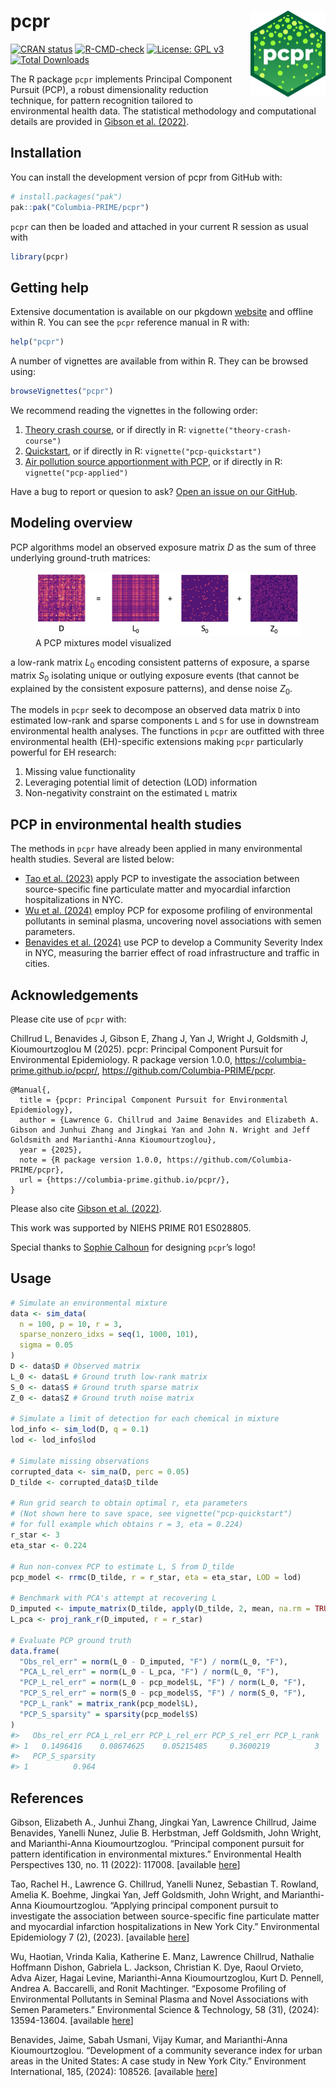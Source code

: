 
<!-- README.md is generated from README.Rmd. Please edit that file -->

# pcpr <a href="https://columbia-prime.github.io/pcpr/"><img src="man/figures/logo.png" align="right" height="138" alt="pcpr website" /></a>

<!-- badges: start -->

[![CRAN
status](https://www.r-pkg.org/badges/version/pcpr)](https://cran.r-project.org/package=pcpr)
[![R-CMD-check](https://github.com/Columbia-PRIME/pcpr/actions/workflows/R-CMD-check.yaml/badge.svg)](https://github.com/Columbia-PRIME/pcpr/actions/workflows/R-CMD-check.yaml)
[![License: GPL
v3](https://img.shields.io/badge/License-GPLv3-blue.svg)](https://www.gnu.org/licenses/gpl-3.0)
[![Total
Downloads](https://cranlogs.r-pkg.org/badges/grand-total/pcpr)](https://cranlogs.r-pkg.org/badges/grand-total/pcpr)
<!-- badges: end -->

The R package `pcpr` implements Principal Component Pursuit (PCP), a
robust dimensionality reduction technique, for pattern recognition
tailored to environmental health data. The statistical methodology and
computational details are provided in [Gibson et
al. (2022)](https://doi.org/10.1289/EHP10479).

## Installation

You can install the development version of pcpr from GitHub with:

``` r
# install.packages("pak")
pak::pak("Columbia-PRIME/pcpr")
```

`pcpr` can then be loaded and attached in your current R session as
usual with

``` r
library(pcpr)
```

## Getting help

Extensive documentation is available on our pkgdown
[website](https://columbia-prime.github.io/pcpr/) and offline within R.
You can see the `pcpr` reference manual in R with:

``` r
help("pcpr")
```

A number of vignettes are available from within R. They can be browsed
using:

``` r
browseVignettes("pcpr")
```

We recommend reading the vignettes in the following order:

1.  [Theory crash
    course](https://columbia-prime.github.io/pcpr/articles/theory-crash-course.html),
    or if directly in R: `vignette("theory-crash-course")`
2.  [Quickstart](https://columbia-prime.github.io/pcpr/articles/pcp-quickstart.html),
    or if directly in R: `vignette("pcp-quickstart")`
3.  [Air pollution source apportionment with
    PCP](https://columbia-prime.github.io/pcpr/articles/pcp-applied.html),
    or if directly in R: `vignette("pcp-applied")`

Have a bug to report or quesion to ask? [Open an issue on our
GitHub](https://github.com/Columbia-PRIME/pcpr/issues).

## Modeling overview

PCP algorithms model an observed exposure matrix $D$ as the sum of three
underlying ground-truth matrices:

<figure>
<img src="man/figures/README-pcp-model-1.jpeg"
alt="A PCP mixtures model visualized" />
<figcaption aria-hidden="true">A PCP mixtures model
visualized</figcaption>
</figure>

a low-rank matrix $L_0$ encoding consistent patterns of exposure, a
sparse matrix $S_0$ isolating unique or outlying exposure events (that
cannot be explained by the consistent exposure patterns), and dense
noise $Z_0$.

The models in `pcpr` seek to decompose an observed data matrix `D` into
estimated low-rank and sparse components `L` and `S` for use in
downstream environmental health analyses. The functions in `pcpr` are
outfitted with three environmental health (EH)-specific extensions
making `pcpr` particularly powerful for EH research:

1.  Missing value functionality
2.  Leveraging potential limit of detection (LOD) information
3.  Non-negativity constraint on the estimated `L` matrix

## PCP in environmental health studies

The methods in `pcpr` have already been applied in many environmental
health studies. Several are listed below:

- [Tao et al. (2023)](https://doi.org/10.1097/EE9.0000000000000243)
  apply PCP to investigate the association between source-specific fine
  particulate matter and myocardial infarction hospitalizations in NYC.
- [Wu et al. (2024)](https://doi.org/10.1021/acs.est.3c10314) employ PCP
  for exposome profiling of environmental pollutants in seminal plasma,
  uncovering novel associations with semen parameters.
- [Benavides et
  al. (2024)](https://doi.org/10.1016/j.envint.2024.108526) use PCP to
  develop a Community Severity Index in NYC, measuring the barrier
  effect of road infrastructure and traffic in cities.

## Acknowledgements

Please cite use of `pcpr` with:

Chillrud L, Benavides J, Gibson E, Zhang J, Yan J, Wright J, Goldsmith
J, Kioumourtzoglou M (2025). pcpr: Principal Component Pursuit for
Environmental Epidemiology. R package version 1.0.0,
<https://columbia-prime.github.io/pcpr/>,
<https://github.com/Columbia-PRIME/pcpr>.

    @Manual{,
      title = {pcpr: Principal Component Pursuit for Environmental Epidemiology},
      author = {Lawrence G. Chillrud and Jaime Benavides and Elizabeth A. Gibson and Junhui Zhang and Jingkai Yan and John N. Wright and Jeff Goldsmith and Marianthi-Anna Kioumourtzoglou},
      year = {2025},
      note = {R package version 1.0.0, https://github.com/Columbia-PRIME/pcpr},
      url = {https://columbia-prime.github.io/pcpr/},
    }

Please also cite [Gibson et
al. (2022)](https://doi.org/10.1289/EHP10479).

This work was supported by NIEHS PRIME R01 ES028805.

Special thanks to [Sophie Calhoun](https://www.sophiecalhoun.com/) for
designing `pcpr`’s logo!

## Usage

``` r
# Simulate an environmental mixture
data <- sim_data(
  n = 100, p = 10, r = 3,
  sparse_nonzero_idxs = seq(1, 1000, 101),
  sigma = 0.05
)
D <- data$D # Observed matrix
L_0 <- data$L # Ground truth low-rank matrix
S_0 <- data$S # Ground truth sparse matrix
Z_0 <- data$Z # Ground truth noise matrix

# Simulate a limit of detection for each chemical in mixture
lod_info <- sim_lod(D, q = 0.1)
lod <- lod_info$lod

# Simulate missing observations
corrupted_data <- sim_na(D, perc = 0.05)
D_tilde <- corrupted_data$D_tilde

# Run grid search to obtain optimal r, eta parameters
# (Not shown here to save space, see vignette("pcp-quickstart")
# for full example which obtains r = 3, eta = 0.224)
r_star <- 3
eta_star <- 0.224

# Run non-convex PCP to estimate L, S from D_tilde
pcp_model <- rrmc(D_tilde, r = r_star, eta = eta_star, LOD = lod)

# Benchmark with PCA's attempt at recovering L
D_imputed <- impute_matrix(D_tilde, apply(D_tilde, 2, mean, na.rm = TRUE))
L_pca <- proj_rank_r(D_imputed, r = r_star)

# Evaluate PCP ground truth
data.frame(
  "Obs_rel_err" = norm(L_0 - D_imputed, "F") / norm(L_0, "F"),
  "PCA_L_rel_err" = norm(L_0 - L_pca, "F") / norm(L_0, "F"),
  "PCP_L_rel_err" = norm(L_0 - pcp_model$L, "F") / norm(L_0, "F"),
  "PCP_S_rel_err" = norm(S_0 - pcp_model$S, "F") / norm(S_0, "F"),
  "PCP_L_rank" = matrix_rank(pcp_model$L),
  "PCP_S_sparsity" = sparsity(pcp_model$S)
)
#>   Obs_rel_err PCA_L_rel_err PCP_L_rel_err PCP_S_rel_err PCP_L_rank
#> 1   0.1496416    0.08674625    0.05215485     0.3600219          3
#>   PCP_S_sparsity
#> 1          0.964
```

## References

Gibson, Elizabeth A., Junhui Zhang, Jingkai Yan, Lawrence Chillrud,
Jaime Benavides, Yanelli Nunez, Julie B. Herbstman, Jeff Goldsmith, John
Wright, and Marianthi-Anna Kioumourtzoglou. “Principal component pursuit
for pattern identification in environmental mixtures.” Environmental
Health Perspectives 130, no. 11 (2022): 117008. \[available
[here](https://doi.org/10.1289/EHP10479)\]

Tao, Rachel H., Lawrence G. Chillrud, Yanelli Nunez, Sebastian T.
Rowland, Amelia K. Boehme, Jingkai Yan, Jeff Goldsmith, John Wright, and
Marianthi-Anna Kioumourtzoglou. “Applying principal component pursuit to
investigate the association between source-specific fine particulate
matter and myocardial infarction hospitalizations in New York City.”
Environmental Epidemiology 7 (2), (2023). \[available
[here](https://doi.org/10.1097/EE9.0000000000000243)\]

Wu, Haotian, Vrinda Kalia, Katherine E. Manz, Lawrence Chillrud,
Nathalie Hoffmann Dishon, Gabriela L. Jackson, Christian K. Dye, Raoul
Orvieto, Adva Aizer, Hagai Levine, Marianthi-Anna Kioumourtzoglou, Kurt
D. Pennell, Andrea A. Baccarelli, and Ronit Machtinger. “Exposome
Profiling of Environmental Pollutants in Seminal Plasma and Novel
Associations with Semen Parameters.” Environmental Science & Technology,
58 (31), (2024): 13594-13604. \[available
[here](https://doi.org/10.1021/acs.est.3c10314)\]

Benavides, Jaime, Sabah Usmani, Vijay Kumar, and Marianthi-Anna
Kioumourtzoglou. “Development of a community severance index for urban
areas in the United States: A case study in New York City.” Environment
International, 185, (2024): 108526. \[available
[here](https://doi.org/10.1016/j.envint.2024.108526)\]
